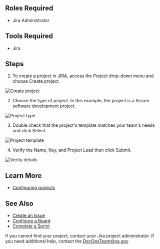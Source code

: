 ## Roles Required
* Jira Administrator

## Tools Required
* Jira

## Steps
1. To create a project in JIRA, access the Project drop-down menu and choose Create project.

![Create project](/DevOps-Coms-Public/assets/images/jira/jira_create_project_step1img.png)

2. Choose the type of project.  In this example, the project is a Scrum software development project. 

![Project type](/DevOps-Coms-Public/assets/images/jira/jira_create_project_step2img.png)

3. Double check that the project's template matches your team's needs and click Select.

![Project template](/DevOps-Coms-Public/assets/images/jira/jira_create_project_step3img.png)

4. Verify the Name, Key, and Project Lead then click Submit.

![Verify details](/DevOps-Coms-Public/assets/images/jira/jira_create_project_step4img.png)


## Learn More
* [Configuring projects](https://confluence.atlassian.com/jirasoftwareserver/configuring-a-project-938845218.html)

## See Also
* [Create an Issue](/_posts/2019-12-20-jira-create-issue.md)
* [Configure a Board](/_posts/2019-12-20-jira-boards.md)
* [Complete a Sprint](/_posts/2019-12-20-jira-complete-sprint.md)

If you cannot find your project, contact your Jira project administrator. If you need additional help, contact the DevOpsTeam@va.gov
